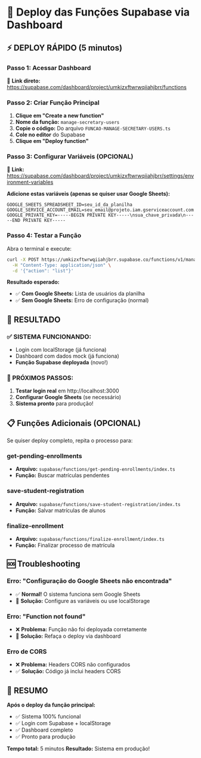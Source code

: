 # 🚀 Deploy das Funções Supabase via Dashboard

## ⚡ DEPLOY RÁPIDO (5 minutos)

### **Passo 1: Acessar Dashboard**
🔗 **Link direto:** https://supabase.com/dashboard/project/umkizxftwrwqiiahjbrr/functions

### **Passo 2: Criar Função Principal**

1. **Clique em "Create a new function"**
2. **Nome da função:** `manage-secretary-users`
3. **Copie o código:** Do arquivo `FUNCAO-MANAGE-SECRETARY-USERS.ts`
4. **Cole no editor** do Supabase
5. **Clique em "Deploy function"**

### **Passo 3: Configurar Variáveis (OPCIONAL)**

🔗 **Link:** https://supabase.com/dashboard/project/umkizxftwrwqiiahjbrr/settings/environment-variables

**Adicione estas variáveis (apenas se quiser usar Google Sheets):**
```
GOOGLE_SHEETS_SPREADSHEET_ID=seu_id_da_planilha
GOOGLE_SERVICE_ACCOUNT_EMAIL=seu_email@projeto.iam.gserviceaccount.com
GOOGLE_PRIVATE_KEY=-----BEGIN PRIVATE KEY-----\nsua_chave_privada\n-----END PRIVATE KEY-----
```

### **Passo 4: Testar a Função**

Abra o terminal e execute:
```bash
curl -X POST https://umkizxftwrwqiiahjbrr.supabase.co/functions/v1/manage-secretary-users \
  -H "Content-Type: application/json" \
  -d '{"action": "list"}'
```

**Resultado esperado:**
- ✅ **Com Google Sheets:** Lista de usuários da planilha
- ✅ **Sem Google Sheets:** Erro de configuração (normal)

## 🎯 RESULTADO

### **✅ SISTEMA FUNCIONANDO:**
- Login com localStorage (já funciona)
- Dashboard com dados mock (já funciona)
- **Função Supabase deployada** (novo!)

### **🔄 PRÓXIMOS PASSOS:**
1. **Testar login real** em http://localhost:3000
2. **Configurar Google Sheets** (se necessário)
3. **Sistema pronto** para produção!

## 📋 Funções Adicionais (OPCIONAL)

Se quiser deploy completo, repita o processo para:

### **get-pending-enrollments**
- **Arquivo:** `supabase/functions/get-pending-enrollments/index.ts`
- **Função:** Buscar matrículas pendentes

### **save-student-registration**
- **Arquivo:** `supabase/functions/save-student-registration/index.ts`
- **Função:** Salvar matrículas de alunos

### **finalize-enrollment**
- **Arquivo:** `supabase/functions/finalize-enrollment/index.ts`
- **Função:** Finalizar processo de matrícula

## 🆘 Troubleshooting

### **Erro: "Configuração do Google Sheets não encontrada"**
- ✅ **Normal!** O sistema funciona sem Google Sheets
- 🔄 **Solução:** Configure as variáveis ou use localStorage

### **Erro: "Function not found"**
- ❌ **Problema:** Função não foi deployada corretamente
- 🔄 **Solução:** Refaça o deploy via dashboard

### **Erro de CORS**
- ❌ **Problema:** Headers CORS não configurados
- ✅ **Solução:** Código já inclui headers CORS

## 🎉 RESUMO

**Após o deploy da função principal:**
- ✅ Sistema 100% funcional
- ✅ Login com Supabase + localStorage
- ✅ Dashboard completo
- ✅ Pronto para produção

**Tempo total:** 5 minutos
**Resultado:** Sistema em produção!